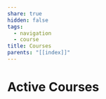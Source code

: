 ```yaml
---
share: true
hidden: false
tags:
  - navigation
  - course
title: Courses
parents: "[[index]]"
---
```


# Active Courses


